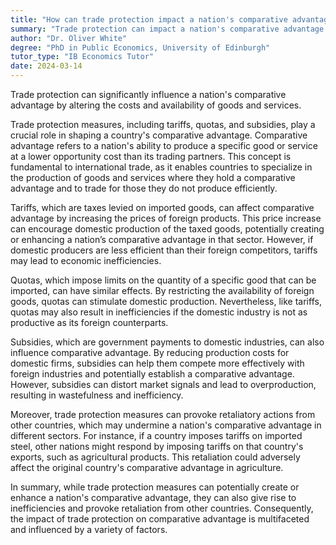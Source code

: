 ```yaml
---
title: "How can trade protection impact a nation's comparative advantage?"
summary: "Trade protection can impact a nation's comparative advantage by altering the cost and availability of goods and services."
author: "Dr. Oliver White"
degree: "PhD in Public Economics, University of Edinburgh"
tutor_type: "IB Economics Tutor"
date: 2024-03-14
---
```


Trade protection can significantly influence a nation's comparative advantage by altering the costs and availability of goods and services.

Trade protection measures, including tariffs, quotas, and subsidies, play a crucial role in shaping a country's comparative advantage. Comparative advantage refers to a nation's ability to produce a specific good or service at a lower opportunity cost than its trading partners. This concept is fundamental to international trade, as it enables countries to specialize in the production of goods and services where they hold a comparative advantage and to trade for those they do not produce efficiently.

Tariffs, which are taxes levied on imported goods, can affect comparative advantage by increasing the prices of foreign products. This price increase can encourage domestic production of the taxed goods, potentially creating or enhancing a nation’s comparative advantage in that sector. However, if domestic producers are less efficient than their foreign competitors, tariffs may lead to economic inefficiencies.

Quotas, which impose limits on the quantity of a specific good that can be imported, can have similar effects. By restricting the availability of foreign goods, quotas can stimulate domestic production. Nevertheless, like tariffs, quotas may also result in inefficiencies if the domestic industry is not as productive as its foreign counterparts.

Subsidies, which are government payments to domestic industries, can also influence comparative advantage. By reducing production costs for domestic firms, subsidies can help them compete more effectively with foreign industries and potentially establish a comparative advantage. However, subsidies can distort market signals and lead to overproduction, resulting in wastefulness and inefficiency.

Moreover, trade protection measures can provoke retaliatory actions from other countries, which may undermine a nation's comparative advantage in different sectors. For instance, if a country imposes tariffs on imported steel, other nations might respond by imposing tariffs on that country's exports, such as agricultural products. This retaliation could adversely affect the original country's comparative advantage in agriculture.

In summary, while trade protection measures can potentially create or enhance a nation's comparative advantage, they can also give rise to inefficiencies and provoke retaliation from other countries. Consequently, the impact of trade protection on comparative advantage is multifaceted and influenced by a variety of factors.
    